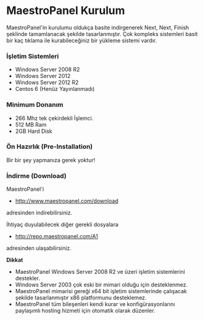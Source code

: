 # MaestroPanel Kurulum

MaestroPanel'in kurulumu oldukça basite indirgenerek Next, Next, Finish şeklinde tamamlanacak şekilde tasarlanmıştır. Çok kompleks sistemleri basit bir kaç tıklama ile kurabileceğiniz bir yükleme sistemi vardır.

### İşletim Sistemleri

* Windows Server 2008 R2
* Windows Server 2012
* Windows Server 2012 R2
* Centos 6 (Henüz Yayınlanmadı)

### Minimum Donanım

* 266 Mhz tek çekirdekli İşlemci.
* 512 MB Ram
* 2GB Hard Disk

### Ön Hazırlık (Pre-Installation)

Bir bir şey yapmanıza gerek yoktur!

### İndirme (Download)

MaestroPanel'i 

* http://www.maestropanel.com/download

adresinden indirebilirsiniz.

İhtiyaç duyulabilecek diğer gerekli dosyalara 

* http://repo.maestropanel.com/A1 

adresinden ulaşabilirsiniz.

**Dikkat**

* MaestroPanel Windows Server 2008 R2 ve üzeri işletim sistemlerini destekler.
* Windows Server 2003 çok eski bir mimari olduğu için desteklenmez.
* MaestroPanel mimarisi gereği x64 bit işletim sistemlerinde çalışacak şekilde
tasarlanmıştır x86 platformunu desteklemez.
* MaestroPanel tüm bileşenleri kendi kurar ve konfigürasyonlarını paylaşımlı hosting hizmeti için otomatik olarak düzenler.












